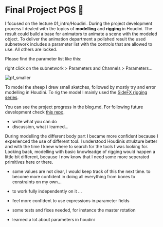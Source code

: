 # Final Project PGS 🐑

I focused on the lecture 01_intro/Houdini. During the project development process I dealed with the topics of **modelling** and **rigging** in Houdini. The result could build a base for animators to animate a scene with the modeled object. To deliver the animation department a polished result the used subnetwork includes a parameter list with the controls that are allowed to use. All others are locked. 

Please find the parameter list like this:

right click on the subnetwork > Parameters and Channels > Parameters...

![pf_smaller](https://user-images.githubusercontent.com/22836416/65829084-c7ba5400-e2a1-11e9-8a73-b09e7278e41f.gif)

To model the sheep I drew small sketches, followed by mostly try and error modelling in Houdini. To rig the model I mainly used the [SideFX rigging series](https://www.sidefx.com/learn/collections/rigging-series/).

You can see the project progress in the blog.md. For following future development check [this repo](https://github.com/Franziska-Paetzold/Houdini/).


- write what you can do 
- discussion, what i learned...

During modelling the different body part I became more confident because I experienced the use of different tool. I understood Houdinis strukture better and with the time I knew where to search for the tools I was looking for. Looking back, modelling with basic knowleadge of rigging would happen a little bit different, because I now know that I need some more seperated primitives here or there.

- some values are not clear, I would keep track of this the next time. to become more confident in doing all everything from bones to constraints on my own... 

- to work fully independently on it ...
- feel more confident to use expressions in parameter fields
- some tests and fixes needed, for instance the master rotation 
- learned a lot about  parameters in houdini